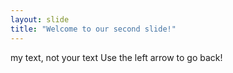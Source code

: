 ```yaml
---
layout: slide
title: "Welcome to our second slide!"
---
```

my text, not your text
Use the left arrow to go back!
